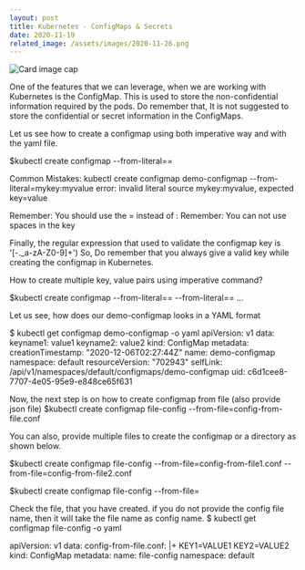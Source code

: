 ```yaml
---
layout: post
title: Kubernetes - ConfigMaps & Secrets
date: 2020-11-19
related_image: /assets/images/2020-11-26.png
---
```


<div class="view overlay">
	<img class="card-img-top" src="{{ page.related_image }}" alt="Card image cap">
    <a href="#!">
        <div class="mask rgba-white-slight"></div>
    </a>
</div>

One of the features that we can leverage, when we are working with Kubernetes is the ConfigMap. This is used to store the non-confidential information required by the pods. Do remember that, It is not suggested to store the confidential or secret information in the ConfigMaps.

Let us see how to create a configmap using both imperative way and with the yaml file.

$kubectl create configmap <config map name> --from-literal=<keyname>=<value>

Common Mistakes:
kubectl create configmap demo-configmap --from-literal=mykey:myvalue
error: invalid literal source mykey:myvalue, expected key=value

Remember: You should use the = instead of :
Remember: You can not use spaces in the key

Finally, the regular expression that used to validate the configmap key is '[-._a-zA-Z0-9]+')
So, Do remember that you always give a valid key while creating the configmap in Kubernetes.

How to create multiple key, value pairs using imperative command? 

$kubectl create configmap <config map name> --from-literal=<keyname1>=<value1> --from-literal=<keyname2>=<value2> ...

Let us see, how does our demo-configmap looks in a YAML format

$ kubectl get configmap demo-configmap -o yaml
apiVersion: v1
data:
  keyname1: value1
  keyname2: value2
kind: ConfigMap
metadata:
  creationTimestamp: "2020-12-06T02:27:44Z"
  name: demo-configmap
  namespace: default
  resourceVersion: "702943"
  selfLink: /api/v1/namespaces/default/configmaps/demo-configmap
  uid: c6d1cee8-7707-4e05-95e9-e848ce65f631

Now, the next step is on how to create configmap from file (also provide json file)
$kubectl create configmap file-config --from-file=config-from-file.conf

You can also, provide multiple files to create the configmap or a directory as shown below.

$kubectl create configmap file-config --from-file=config-from-file1.conf --from-file=config-from-file2.conf

$kubectl create configmap file-config --from-file=<directory path>

Check the file, that you have created. if you do not provide the config file name, then it will take the file name as config name.
$ kubectl get configmap file-config -o yaml

apiVersion: v1
data:
  config-from-file.conf: |+
    KEY1=VALUE1
    KEY2=VALUE2
kind: ConfigMap
metadata:
  name: file-config
  namespace: default

